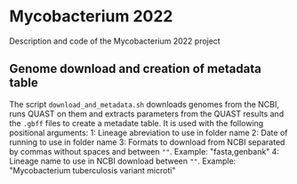 # Mycobacterium 2022

Description and code of the Mycobacterium 2022 project

## Genome download and creation of metadata table

The script `download_and_metadata.sh` downloads genomes from the NCBI, runs QUAST on them and extracts parameters
from the QUAST results and the `.gbff` files to create a metadate table.
It is used with the following positional arguments:
1: Lineage abreviation to use in folder name
2: Date of running to use in folder name
3: Formats to download from NCBI separated by commas without spaces and between `""`. Example: "fasta,genbank"
4: Lineage name to use in NCBI download between `""`. Example: "Mycobacterium tuberculosis variant microti"
